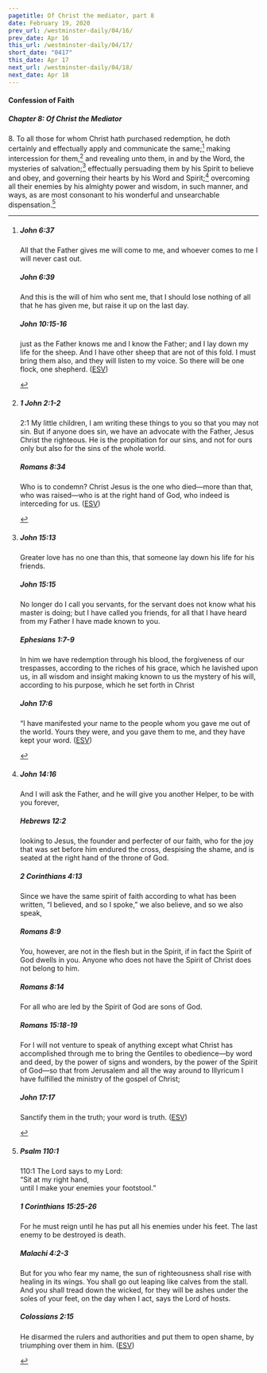 ```yaml
---
pagetitle: Of Christ the mediator, part 8
date: February 19, 2020
prev_url: /westminster-daily/04/16/
prev_date: Apr 16
this_url: /westminster-daily/04/17/
short_date: "0417"
this_date: Apr 17
next_url: /westminster-daily/04/18/
next_date: Apr 18
---
```


#### Confession of Faith

##### Chapter 8: Of Christ the Mediator

<span class="q">8.</span> To all those for whom Christ hath purchased redemption, he doth certainly and effectually apply and communicate the same;[^fnref:wcf1] making intercession for them,[^fnref:wcf2] and revealing unto them, in and by the Word, the mysteries of salvation;[^fnref:wcf3] effectually persuading them by his Spirit to believe and obey, and governing their hearts by his Word and Spirit;[^fnref:wcf4] overcoming all their enemies by his almighty power and wisdom, in such manner, and ways, as are most consonant to his wonderful and unsearchable dispensation.[^fnref:wcf5]

[^fnref:wcf1]: <div class="esv"><h5>John 6:37</h5> <div class="esv-text"><p id="p43006037.01-1"><span class="woc">All that the Father gives me will come to me, and whoever comes to me I will never cast out.</span></p> </div><h5>John 6:39</h5> <div class="esv-text"><p id="p43006039.01-2"><span class="woc">And this is the will of him who sent me, that I should lose nothing of all that he has given me, but raise it up on the last day.</span></p> </div><h5>John 10:15-16</h5> <div class="esv-text"><p id="p43010015.01-3"><span class="woc">just as the Father knows me and I know the Father; and I lay down my life for the sheep.</span> <span class="woc">And I have other sheep that are not of this fold. I must bring them also, and they will listen to my voice. So there will be one flock, one shepherd.</span>  (<a href="http://www.esv.org" class="copyright">ESV</a>)</p> </div> </div>

[^fnref:wcf2]: <div class="esv"><h5>1 John 2:1-2</h5> <div class="esv-text"> <p id="p62002001.04-1"><span class="chapter-num" id="v62002001-1">2:1&nbsp;</span>My little children, I am writing these things to you so that you may not sin. But if anyone does sin, we have an advocate with the Father, Jesus Christ the righteous. He is the propitiation for our sins, and not for ours only but also for the sins of the whole world.</p> </div><h5>Romans 8:34</h5> <div class="esv-text"><p id="p45008034.01-2">Who is to condemn? Christ Jesus is the one who died&#8212;more than that, who was raised&#8212;who is at the right hand of God, who indeed is interceding for us.  (<a href="http://www.esv.org" class="copyright">ESV</a>)</p> </div> </div>

[^fnref:wcf3]: <div class="esv"><h5>John 15:13</h5> <div class="esv-text"><p id="p43015013.01-1"><span class="woc">Greater love has no one than this, that someone lay down his life for his friends.</span></p> </div><h5>John 15:15</h5> <div class="esv-text"><p id="p43015015.01-2"><span class="woc">No longer do I call you servants, for the servant does not know what his master is doing; but I have called you friends, for all that I have heard from my Father I have made known to you.</span></p> </div><h5>Ephesians 1:7-9</h5> <div class="esv-text"><p id="p49001007.01-3">In him we have redemption through his blood, the forgiveness of our trespasses, according to the riches of his grace, which he lavished upon us, in all wisdom and insight making known to us the mystery of his will, according to his purpose, which he set forth in Christ</p> </div><h5>John 17:6</h5> <div class="esv-text"><p id="p43017006.01-4"><span class="woc">&#8220;I have manifested your name to the people whom you gave me out of the world. Yours they were, and you gave them to me, and they have kept your word.</span>  (<a href="http://www.esv.org" class="copyright">ESV</a>)</p> </div> </div>

[^fnref:wcf4]: <div class="esv"><h5>John 14:16</h5> <div class="esv-text"><p id="p43014016.01-1"><span class="woc">And I will ask the Father, and he will give you another Helper, to be with you forever,</span></p> </div><h5>Hebrews 12:2</h5> <div class="esv-text"><p id="p58012002.01-2">looking to Jesus, the founder and perfecter of our faith, who for the joy that was set before him endured the cross, despising the shame, and is seated at the right hand of the throne of God.</p> </div><h5>2 Corinthians 4:13</h5> <div class="esv-text"><p id="p47004013.01-3">Since we have the same spirit of faith according to what has been written, &#8220;I believed, and so I spoke,&#8221; we also believe, and so we also speak,</p> </div><h5>Romans 8:9</h5> <div class="esv-text"><p id="p45008009.01-4">You, however, are not in the flesh but in the Spirit, if in fact the Spirit of God dwells in you. Anyone who does not have the Spirit of Christ does not belong to him.</p> </div><h5>Romans 8:14</h5> <div class="esv-text"><p id="p45008014.01-5">For all who are led by the Spirit of God are sons of God.</p> </div><h5>Romans 15:18-19</h5> <div class="esv-text"><p id="p45015018.01-6">For I will not venture to speak of anything except what Christ has accomplished through me to bring the Gentiles to obedience&#8212;by word and deed, by the power of signs and wonders, by the power of the Spirit of God&#8212;so that from Jerusalem and all the way around to Illyricum I have fulfilled the ministry of the gospel of Christ;</p> </div><h5>John 17:17</h5> <div class="esv-text"><p id="p43017017.01-7"><span class="woc">Sanctify them in the truth; your word is truth.</span>  (<a href="http://www.esv.org" class="copyright">ESV</a>)</p> </div> </div>

[^fnref:wcf5]: <div class="esv"><h5>Psalm 110:1</h5> <div class="esv-text">  <div class="block-indent"> <p class="line-group" id="p19110001.10-1"><span class="chapter-num" id="v19110001-1">110:1&nbsp;</span>The <span class="small-caps">Lord</span> says to my Lord:<br /> <span class="indent"></span>&#8220;Sit at my right hand,<br /> until I make your enemies your footstool.&#8221;</p> </div> </div><h5>1 Corinthians 15:25-26</h5> <div class="esv-text"><p id="p46015025.01-2">For he must reign until he has put all his enemies under his feet. The last enemy to be destroyed is death.</p> </div><h5>Malachi 4:2-3</h5> <div class="esv-text"><p id="p39004002.01-3">But for you who fear my name, the sun of righteousness shall rise with healing in its wings. You shall go out leaping like calves from the stall. And you shall tread down the wicked, for they will be ashes under the soles of your feet, on the day when I act, says the <span class="small-caps">Lord</span> of hosts.</p> </div><h5>Colossians 2:15</h5> <div class="esv-text"><p id="p51002015.01-4">He disarmed the rulers and authorities and put them to open shame, by triumphing over them in him.  (<a href="http://www.esv.org" class="copyright">ESV</a>)</p> </div> </div>

